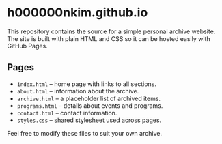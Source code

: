 # h000000nkim.github.io

This repository contains the source for a simple personal archive website. The site is built with plain HTML and CSS so it can be hosted easily with GitHub Pages.

## Pages

- `index.html` – home page with links to all sections.
- `about.html` – information about the archive.
- `archive.html` – a placeholder list of archived items.
- `programs.html` – details about events and programs.
- `contact.html` – contact information.
- `styles.css` – shared stylesheet used across pages.

Feel free to modify these files to suit your own archive.
